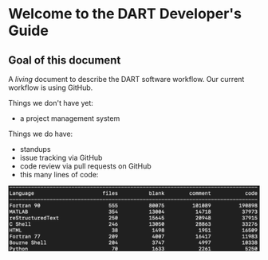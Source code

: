 # Welcome to the DART Developer's Guide 

## Goal of this document

A *living* document to describe the DART software workflow. Our current
workflow is using GitHub.

Things we don't have yet:

-   a project management system

Things we do have:

-   standups
-   issue tracking via GitHub
-   code review via pull requests on GitHub
-   this many lines of code:

![lines-of-code](./images/cloc.png)
